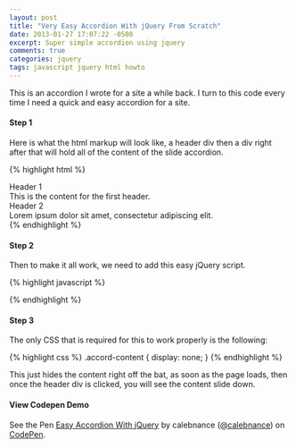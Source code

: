 ```yaml
---
layout: post
title: "Very Easy Accordion With jQuery From Scratch"
date: 2013-01-27 17:07:22 -0500
excerpt: Super simple accordion using jquery
comments: true
categories: jquery
tags: javascript jquery html howto
---
```

This is an accordion I wrote for a site a while back. I turn to this code every time I need a quick and easy accordion for a site.  

#### Step 1

Here is what the html markup will look like, a header div then a div right after that will hold all of the content of the slide accordion.   

{% highlight html %}
<div class="accordion">
  <div class="accord-header">Header 1</div>
  <div class="accord-content">This is the content for the first header.</div>
  <div class="accord-header">Header 2</div>
  <div class="accord-content">Lorem ipsum dolor sit amet, consectetur adipiscing elit.</div>
</div>
{% endhighlight %}

#### Step 2

Then to make it all work, we need to add this easy jQuery script.  

{% highlight javascript %}
<script src="http://ajax.googleapis.com/ajax/libs/jquery/1.8.2/jquery.min.js"></script>
<script type="text/javascript">
  $(document).ready(function() {
    $(".accordion .accord-header").click(function() {
      if($(this).next("div").is(":visible")){
        $(this).next("div").slideUp("slow");
      } else {
        $(".accordion .accord-content").slideUp("slow");
        $(this).next("div").slideToggle("slow");
      }
    });
  });
</script>
{% endhighlight %}

#### Step 3

The only CSS that is required for this to work properly is the following:  

{% highlight css %}
.accord-content { display: none; }
{% endhighlight %}

This just hides the content right off the bat, as soon as the page loads, then once the header div is clicked, you will see the content slide down.  

#### View Codepen Demo
<p data-height="348" data-theme-id="dark" data-slug-hash="nbwGh" data-default-tab="js,result" data-user="calebnance" data-embed-version="2" data-pen-title="Easy Accordion With jQuery" data-preview="true" class="codepen">See the Pen <a href="https://codepen.io/calebnance/pen/nbwGh/">Easy Accordion With jQuery</a> by calebnance (<a href="http://codepen.io/calebnance">@calebnance</a>) on <a href="http://codepen.io">CodePen</a>.</p>
<script async src="https://production-assets.codepen.io/assets/embed/ei.js"></script>
